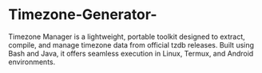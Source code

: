 # Timezone-Generator-
Timezone Manager is a lightweight, portable toolkit designed to extract, compile, and manage timezone data from official tzdb releases. Built using Bash and Java, it offers seamless execution in Linux, Termux, and Android environments.
